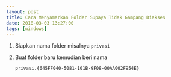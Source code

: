 ```yaml
---
layout: post
title: Cara Menyamarkan Folder Supaya Tidak Gampang Diakses
date: 2018-03-03 13:27:00
tags: [windows]
---
```


1. Siapkan nama folder misalnya `privasi`
2. Buat folder baru kemudian beri nama 

    ```
    privasi.{645FF040-5081-101B-9F08-00AA002F954E}
    ```